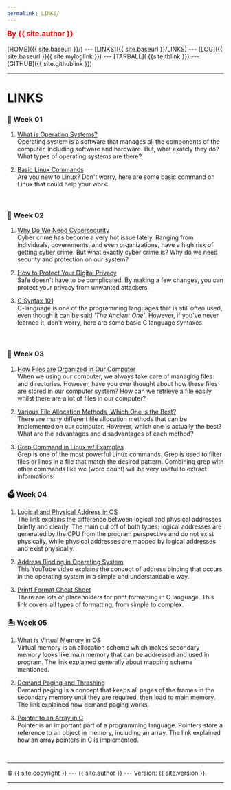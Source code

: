 ```yaml
---
permalink: LINKS/
---
```

<span style="color:red; font-weight:bold; font-size:larger;">By {{ site.author }}</span>
<br><br>
[HOME]({{ site.baseurl }}/) ---
[LINKS]({{ site.baseurl }}/LINKS) ---
[LOG]({{ site.baseurl }}{{ site.myloglink }}) ---
[TARBALL]( {{site.tblink }}) ---
[GITHUB]({{ site.githublink }})
<br>
<hr>

# LINKS

### 🎍 **Week 01**
1. [What is Operating Systems?](https://edu.gcfglobal.org/en/computerbasics/understanding-operating-systems/1/)<br>
Operating system is a software that manages all the components of the computer, including software and hardware. But, what exatcly they do? What types of operating systems are there?

2. [Basic Linux Commands](https://maker.pro/linux/tutorial/basic-linux-commands-for-beginners)<br>
Are you new to Linux? Don't worry, here are some basic command on Linux that could help your work.
<br>

### 🎨 **Week 02**
1. [Why Do We Need Cybersecurity](https://www.onelogin.com/learn/what-is-cyber-security)<br>
Cyber crime has become a very hot issue lately. Ranging from individuals, governments, and even organizations, have a high risk of getting cyber crime. But what exactly cyber crime is? Why do we need security and protection on our system?

2. [How to Protect Your Digital Privacy](https://www.nytimes.com/guides/privacy-project/how-to-protect-your-digital-privacy)<br>
Safe doesn't have to be complicated. By making a few changes, you can protect your privacy from unwanted attackers.

3. [C Syntax 101](https://www.tutorialspoint.com/cprogramming/c_quick_guide.htm)<br>
C-language is one of the programming languages that is still often used, even though it can be said _'The Ancient One'_. However, if you've never learned it, don't worry, here are some basic C language syntaxes.
<br>

### 🎠 **Week 03**
1. [How Files are Organized in Our Computer](https://www.techtarget.com/searchstorage/definition/file-system)<br>
When we using our computer, we always take care of managing files and directories. However, have you ever thought about how these files are stored in our computer system? How can we retrieve a file easily whilst there are a lot of files in our computer?

2. [Various File Allocation Methods, Which One is the Best?](https://www.geeksforgeeks.org/file-allocation-methods/)<br>
There are many different file allocation methods that can be implemented on our computer. However, which one is actually the best? What are the advantages and disadvantages of each method?

3. [Grep Command in Linux w/ Examples](https://www.geeksforgeeks.org/grep-command-in-unixlinux/)<br>
Grep is one of the most powerful Linux commands. Grep is used to filter files or lines in a file that match the desired pattern. Combining grep with other commands like wc (word count) will be very useful to extract informations.

### 🗳 **Week 04**
1. [Logical and Physical Address in OS](https://www.geeksforgeeks.org/logical-and-physical-address-in-operating-system/)<br>
The link explains the difference between logical and physical addresses briefly and clearly. The main cut off of both types: logical addresses are generated by the CPU from the program perspective and do not exist physically, while physical addresses are mapped by logical addresses and exist physically.

2. [Address Binding in Operating System](https://www.youtube.com/watch?v=twMsRr4mSYQ)<br>
This YouTube video explains the concept of address binding that occurs in the operating system in a simple and understandable way.
 
3. [Printf Format Cheat Sheet](https://alvinalexander.com/programming/printf-format-cheat-sheet/)<br>
There are lots of placeholders for print formatting in C language. This link covers all types of formatting, from simple to complex.

### 🏝 **Week 05**
1. [What is Virtual Memory in OS](https://www.geeksforgeeks.org/virtual-memory-in-operating-system/)<br>
Virtual memory is an allocation scheme which makes secondary memory looks like main memory that can be addressed and used in program. The link explained generally about mapping scheme mentioned.

2. [Demand Paging and Thrashing](https://www.javatpoint.com/os-demand-paging)<br>
Demand paging is a concept that keeps all pages of the frames in the secondary memory until they are required, then load to main memory. The link explained how demand paging works.
 
3. [Pointer to an Array in C](https://www.tutorialspoint.com/pointer-to-an-array-in-c)<br>
Pointer is an important part of a programming language. Pointers store a reference to an object in memory, including an array. The link explained how an array pointers in C is implemented.

<br>
<hr>
&copy; {{ site.copyright }} --- {{ site.author }} --- Version: {{ site.version }}.
<hr>
<br>
